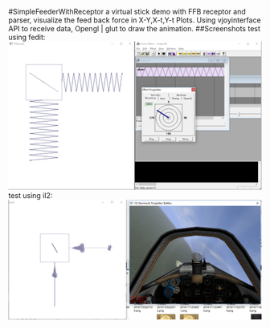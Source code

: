#SimpleFeederWithReceptor
a virtual stick demo with FFB receptor and parser, visualize the feed back force in X-Y,X-t,Y-t Plots. Using vjoyinterface API to receive data, Opengl | glut to draw the animation.
##Screenshots
test using fedit:
![fedit.png](https://github.com/beantowel/FFBMK1/raw/master/SimpleFeederWithReceptor/Screenshots/fedit.png)
test using il2:
![il2game.png](https://github.com/beantowel/FFBMK1/raw/master/SimpleFeederWithReceptor/Screenshots/game.png)